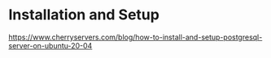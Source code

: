 # Installation and Setup

https://www.cherryservers.com/blog/how-to-install-and-setup-postgresql-server-on-ubuntu-20-04